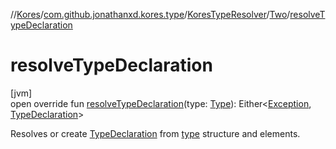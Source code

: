 //[Kores](../../../../index.md)/[com.github.jonathanxd.kores.type](../../index.md)/[KoresTypeResolver](../index.md)/[Two](index.md)/[resolveTypeDeclaration](resolve-type-declaration.md)

# resolveTypeDeclaration

[jvm]\
open override fun [resolveTypeDeclaration](resolve-type-declaration.md)(type: [Type](https://docs.oracle.com/javase/8/docs/api/java/lang/reflect/Type.html)): Either<[Exception](https://kotlinlang.org/api/latest/jvm/stdlib/kotlin/-exception/index.html), [TypeDeclaration](../../../com.github.jonathanxd.kores.base/-type-declaration/index.md)>

Resolves or create [TypeDeclaration](../../../com.github.jonathanxd.kores.base/-type-declaration/index.md) from [type](resolve-type-declaration.md) structure and elements.
